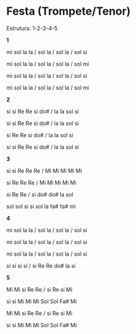 # Festa (Trompete/Tenor)

Estrutura: 1-2-3-4-5

**1**

mi sol la la / sol la / sol la / sol si

mi sol la la / sol la / sol la / sol mi

mi sol la la / sol la / sol la / sol si

mi sol la la / sol la / sol la / sol mi

**2**

si si Re Re si do# / la la sol si

si si Re Re si do# / la la sol si

si Re Re si do# / la la sol si

si si Re Re si do# / la la sol si

**3**

si si Re Re Re / Mi Mi Mi Mi Mi

si Re Re Re / Mi Mi Mi Mi Mi

si Re Re / si do# do# la sol

sol sol si si sol la fa# fa# mi

**4**

mi sol la la / sol la / sol la / sol si

mi sol la la / sol la / sol la / sol si

mi sol la la / sol la / sol la / sol si

si si si si / si Re Re do# la si

**5**

Mi Mi si Re Re / si Re si Mi

si si Mi Mi Mi Sol Sol Fa# Mi

Mi Mi si Re Re / si Re si Mi

si si Mi Mi Mi Sol Sol Fa# Mi